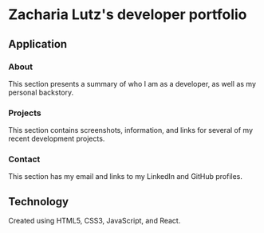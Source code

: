 # Zacharia Lutz's developer portfolio

## Application

### About

This section presents a summary of who I am as a developer, as well as my personal backstory.

### Projects

This section contains screenshots, information, and links for several of my recent development projects.

### Contact

This section has my email and links to my LinkedIn and GitHub profiles.

## Technology

Created using HTML5, CSS3, JavaScript, and React.
